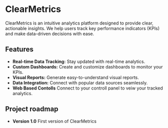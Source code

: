 # ClearMetrics

ClearMetrics is an intuitive analytics platform designed to provide clear, actionable insights. We help users track key performance indicators (KPIs) and make data-driven decisions with ease.

## Features
- **Real-time Data Tracking:** Stay updated with real-time analytics.
- **Custom Dashboards:** Create and customize dashboards to monitor your KPIs.
- **Visual Reports:** Generate easy-to-understand visual reports.
- **Data Integration:** Connect with popular data sources seamlessly.
- **Web Based Contolls** Connect to your controll panel to veiw your tracked analytics.
## Project roadmap
- **Version 1.0** First version of ClearMetrics

